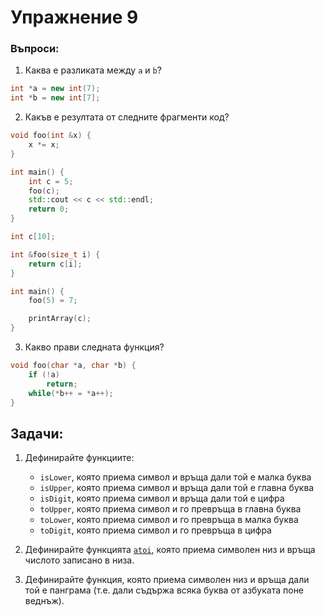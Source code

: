 # Упражнение 9

### Въпроси:

1. Каква е разликата между `a` и `b`?

```cpp
int *a = new int(7);
int *b = new int[7];
```

2. Какъв е резултата от следните фрагменти код?
```cpp
void foo(int &x) {
	x *= x;
}

int main() {
	int c = 5;
	foo(c);
	std::cout << c << std::endl;
	return 0;
}
```

```cpp
int c[10];

int &foo(size_t i) {
	return c[i];
}

int main() {
	foo(5) = 7;

	printArray(c);
}
```

3. Какво прави следната функция?

```cpp
void foo(char *a, char *b) {
	if (!a)
		return;
	while(*b++ = *a++);
}
```

## Задачи:

1. Дефинирайте функциите:
   - `isLower`, която приема символ и връща дали той е малка буква
   - `isUpper`, която приема символ и връща дали той е главна буква
   - `isDigit`, която приема символ и връща дали той е цифра
   - `toUpper`, която приема символ и го превръща в главна буква
   - `toLower`, която приема символ и го превръща в малка буква
   - `toDigit`, която приема символ и го превръща в цифра

2. Дефинирайте функцията [`atoi`](https://en.cppreference.com/w/cpp/string/byte/atoi), която приема символен низ и връща числото записано в низа.

3. Дефинирайте функция, която приема символен низ и връща дали той е панграма (т.е. дали съдържа всяка буква от азбуката поне веднъж).

